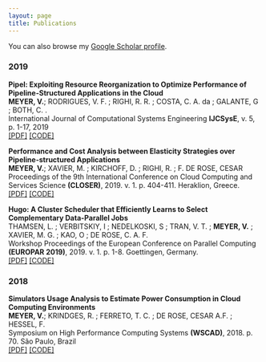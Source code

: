 ```yaml
---
layout: page
title: Publications
---
```


You can also browse my <a href="https://scholar.google.com.br/citations?user=t9wEQ7wAAAAJ&hl=en&oi=sra" target="_blank">Google Scholar profile</a>.
<br />



<h3>
    <a name='2019'></a> 2019
</h3>
<div class="media">
    <div class="media-body">
       <p class="media-heading">
          <strong>Pipel: Exploiting Resource Reorganization to Optimize Performance of Pipeline-Structured Applications in the Cloud
</strong><br />
          <b>MEYER, V.</b>; RODRIGUES, V. F. ; RIGHI, R. R. ; COSTA, C. A. da ; GALANTE, G ; BOTH, C. .<br />
		International Journal of Computational Systems Engineering <b>IJCSysE</b>, v. 5, p. 1-17, 2019<br />          
	<a href="aaa">[PDF]</a> <a href="aaaa">[CODE]</a><br />
       </p>
    </div>
</div>


<div class="media">
    <div class="media-body">
       <p class="media-heading">
          <strong>Performance and Cost Analysis between Elasticity Strategies over Pipeline-structured Applications
</strong><br />
          <b>MEYER, V.</b>; XAVIER, M. ; KIRCHOFF, D. ; RIGHI, R. ; F. DE ROSE, CESAR<br />
		Proceedings of the 9th International Conference on Cloud Computing and Services Science <b>(CLOSER)</b>, 2019. v. 1. p. 404-411. Heraklion, Greece.<br />          
          <a href="aaa">[PDF]</a> <a href="aaaa">[CODE]</a><br />
       </p>
    </div>
</div>

<div class="media">
    <div class="media-body">
       <p class="media-heading">
          <strong>Hugo: A Cluster Scheduler that Efficiently Learns to Select Complementary Data-Parallel Jobs
</strong><br />
          THAMSEN, L. ; VERBITSKIY, I ; NEDELKOSKI, S ; TRAN, V. T. ; <b>MEYER, V.</b> ; XAVIER, M. G. ; KAO, O ; DE ROSE, C. A. F. <br />
		Workshop Proceedings of the European Conference on Parallel Computing <b>(EUROPAR 2019)</b>, 2019. v. 1. p. 1-8. Goettingen, Germany. <br />          
          <a href="aaa">[PDF]</a> <a href="aaaa">[CODE]</a><br />
       </p>
    </div>
</div>

<h3>
    <a name='2018'></a> 2018
</h3>

<div class="media">
    <div class="media-body">
       <p class="media-heading">
          <strong>Simulators Usage Analysis to Estimate Power Consumption in Cloud Computing Environments
</strong><br />
          <b>MEYER, V.</b>; KRINDGES, R. ; FERRETO, T. C. ; DE ROSE, CESAR A.F. ; HESSEL, F.<br />
		Symposium on High Performance Computing Systems <b>(WSCAD)</b>, 2018. p. 70. São Paulo, Brazil <br />          
          <a href="aaa">[PDF]</a> <a href="aaaa">[CODE]</a><br />
       </p>
    </div>
</div>
